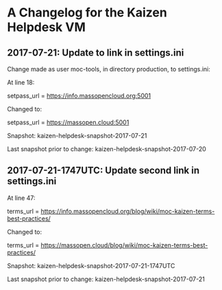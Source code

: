 # A Changelog for the Kaizen Helpdesk VM

## 2017-07-21: Update to link in settings.ini

Change made as user moc-tools, in directory production, to settings.ini:

At line 18:

setpass_url = https://info.massopencloud.org:5001

Changed to:

setpass_url = https://massopen.cloud:5001

Snapshot: kaizen-helpdesk-snapshot-2017-07-21

Last snapshot prior to change: kaizen-helpdesk-snapshot-2017-07-20

## 2017-07-21-1747UTC: Update second link in settings.ini

At line 47:

terms_url = https://info.massopencloud.org/blog/wiki/moc-kaizen-terms-best-practices/

Changed to:

terms_url = https://massopen.cloud/blog/wiki/moc-kaizen-terms-best-practices/

Snapshot: kaizen-helpdesk-snapshot-2017-07-21-1747UTC

Last snapshot prior to change: kaizen-helpdesk-snapshot-2017-07-21
